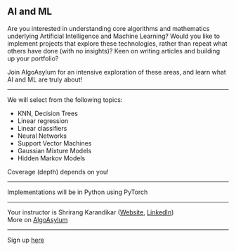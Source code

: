 ## AI and ML

Are you interested in understanding core algorithms and mathematics underlying Artificial Intelligence and Machine Learning? Would you like to implement 
projects that explore these technologies, rather than repeat what others have done (with no insights)? Keen on writing articles and building up your portfolio?

Join AlgoAsylum for an intensive exploration of these areas, and learn what AI and ML are truly about!

---
We will select from the following topics:
* KNN, Decision Trees
* Linear regression
* Linear classifiers
* Neural Networks
* Support Vector Machines
* Gaussian Mixture Models
* Hidden Markov Models

Coverage (depth) depends on you!

---

Implementations will be in Python using PyTorch

---

Your instructor is Shrirang Karandikar ([Website](https://shrirang.karandikar.org), [LinkedIn](https://www.linkedin.com/in/shrirang-karandikar-17298a25/))
<br> More on [AlgoAsylum](http://www.algoasylum.com)

---

Sign up [here](https://forms.gle/XGvCd1PxwWwe5EB89) 
